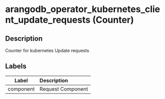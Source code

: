 # arangodb_operator_kubernetes_client_update_requests (Counter)

## Description

Counter for kubernetes Update requests

## Labels

|   Label   | Description       |
|:---------:|:------------------|
| component | Request Component |
